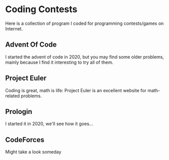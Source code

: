 # Coding Contests

Here is a collection of program I coded for programming contests/games on Internet.

## Advent Of Code

I started the advent of code in 2020, but you may find some older problems, mainly because I find it interesting to try all of them.

## Project Euler

Coding is great, math is life: Project Euler is an excellent website for math-related problems.

## Prologin

I started it in 2020, we'll see how it goes...

## CodeForces

Might take a look someday

